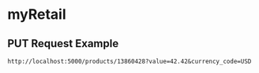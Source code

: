 # myRetail

## PUT Request Example
```
http://localhost:5000/products/13860428?value=42.42&currency_code=USD
```
